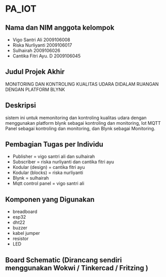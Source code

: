 # PA_IOT

## Nama dan NIM anggota kelompok
- Vigo Santri Ali       2009106008
- Riska Nurliyanti      2009106017
- Sulhairah             2009106026
- Cantika Fitri Ayu. D  2009106045

## Judul Projek Akhir
MONITORING DAN KONTROLING KUALITAS UDARA DIDALAM RUANGAN DENGAN PLATFORM BLYNK

## Deskripsi
sistem ini untuk memonitoring dan kontroling kualitas udara dengan menggunakan platform blynk sebagai kontroling dan monitoring,
Iot MQTT Panel sebagai kontroling dan monitoring, dan Blynk sebagai Monitoring.

## Pembagian Tugas per Individu
- Publisher = vigo santri ali dan sulhairah
- Subscriber = riska nurliyanti dan cantika fitri ayu
- Kodular (design) = cantika fitri ayu
- Kodular (blocks) = riska nurliyanti
- Blynk = sulhairah
- Mqtt control panel = vigo santri ali

## Komponen yang Digunakan
- breadboard
- esp32
- dht22
- buzzer
- kabel jumper
- resistor
- LED
## Board Schematic (Dirancang sendiri menggunakan Wokwi / Tinkercad / Fritzing )
